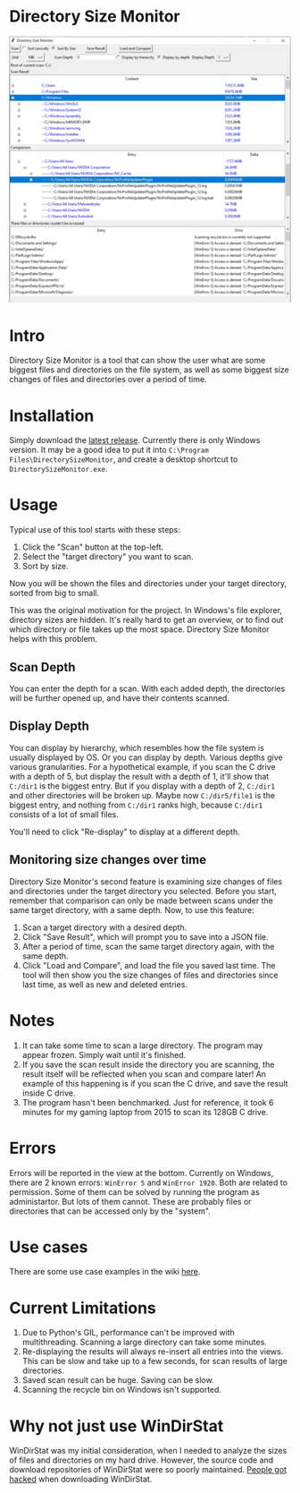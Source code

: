 # Directory Size Monitor
![Intro screenshot](docs/intro/Intro.jpg)

# Intro
Directory Size Monitor is a tool that can show the user what are some biggest files and directories on the file system, as well as some biggest size changes of files and directories over a period of time.

# Installation
Simply download the [latest release](https://github.com/FreemanMakesGames/DirectorySizeMonitor/releases).
Currently there is only Windows version. It may be a good idea to put it into `C:\Program Files\DirectorySizeMonitor`, and create a desktop shortcut to `DirectorySizeMonitor.exe`.

# Usage
Typical use of this tool starts with these steps:
1. Click the "Scan" button at the top-left.
2. Select the "target directory" you want to scan.
3. Sort by size.

Now you will be shown the files and directories under your target directory, sorted from big to small.

This was the original motivation for the project. In Windows's file explorer, directory sizes are hidden. It's really hard to get an overview, or to find out which directory or file takes up the most space. Directory Size Monitor helps with this problem.

## Scan Depth
You can enter the depth for a scan. With each added depth, the directories will be further opened up, and have their contents scanned.

## Display Depth
You can display by hierarchy, which resembles how the file system is usually displayed by OS. Or you can display by depth. Various depths give various granularities. For a hypothetical example, if you scan the C drive with a depth of 5, but display the result with a depth of 1, it'll show that `C:/dir1` is the biggest entry. But if you display with a depth of 2, `C:/dir1` and other directories will be broken up. Maybe now `C:/dir5/file1` is the biggest entry, and nothing from `C:/dir1` ranks high, because `C:/dir1` consists of a lot of small files.

You'll need to click "Re-display" to display at a different depth.

## Monitoring size changes over time
Directory Size Monitor's second feature is examining size changes of files and directories under the target directory you selected. Before you start, remember that comparison can only be made between scans under the same target directory, with a same depth. Now, to use this feature:
1. Scan a target directory with a desired depth.
2. Click "Save Result", which will prompt you to save into a JSON file.
3. After a period of time, scan the same target directory again, with the same depth.
4. Click "Load and Compare", and load the file you saved last time.
The tool will then show you the size changes of files and directories since last time, as well as new and deleted entries.

# Notes
1. It can take some time to scan a large directory. The program may appear frozen. Simply wait until it's finished.
2. If you save the scan result inside the directory you are scanning, the result itself will be reflected when you scan and compare later! An example of this happening is if you scan the C drive, and save the result inside C drive.
3. The program hasn't been benchmarked. Just for reference, it took 6 minutes for my gaming laptop from 2015 to scan its 128GB C drive.

# Errors
Errors will be reported in the view at the bottom. Currently on Windows, there are 2 known errors: `WinError 5` and `WinError 1920`. Both are related to permission. Some of them can be solved by running the program as administartor. But lots of them cannot. These are probably files or directories that can be accessed only by the "system".

# Use cases
There are some use case examples in the wiki [here](https://github.com/FreemanMakesGames/DirectorySizeMonitor/wiki/Use-cases).

# Current Limitations
1. Due to Python's GIL, performance can't be improved with multithreading. Scanning a large directory can take some minutes.
2. Re-displaying the results will always re-insert all entries into the views. This can be slow and take up to a few seconds, for scan results of large directories.
3. Saved scan result can be huge. Saving can be slow.
4. Scanning the recycle bin on Windows isn't supported.

# Why not just use WinDirStat
WinDirStat was my initial consideration, when I needed to analyze the sizes of files and directories on my hard drive. However, the source code and download repositories of WinDirStat were so poorly maintained. [People got hacked](https://www.reddit.com/r/sysadmin/comments/4vx839/fosshub_compromised_with_malware_dont_download/) when downloading WinDirStat.
